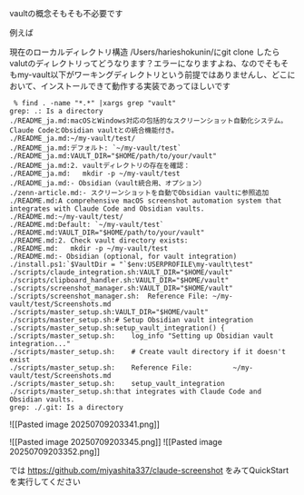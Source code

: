 

vaultの概念そもそも不必要です

例えば

現在のローカルディレクトリ構造 /Users/harieshokunin/にgit clone したらvalutのディレクトリってどうなります？エラーになりますよね、なのでそもそもmy-vault以下がワーキングディレクトリという前提ではありませんし、どこにおいて、インストールできて動作する実装であってほしいです

```harieshokunin@SG1Atrantis-2 ~/my-vault/test/claude-screenshot
 % find . -name "*.*" |xargs grep "vault"
grep: .: Is a directory
./README_ja.md:macOSとWindows対応の包括的なスクリーンショット自動化システム。Claude CodeとObsidian vaultとの統合機能付き。
./README_ja.md:~/my-vault/test/
./README_ja.md:デフォルト: `~/my-vault/test`
./README_ja.md:VAULT_DIR="$HOME/path/to/your/vault"
./README_ja.md:2. vaultディレクトリの存在を確認：
./README_ja.md:   mkdir -p ~/my-vault/test
./README_ja.md:- Obsidian（vault統合用、オプション）
./zenn-article.md:- スクリーンショットを自動でObsidian vaultに参照追加
./README.md:A comprehensive macOS screenshot automation system that integrates with Claude Code and Obsidian vaults.
./README.md:~/my-vault/test/
./README.md:Default: `~/my-vault/test`
./README.md:VAULT_DIR="$HOME/path/to/your/vault"
./README.md:2. Check vault directory exists:
./README.md:   mkdir -p ~/my-vault/test
./README.md:- Obsidian (optional, for vault integration)
./install.ps1:`$VaultDir = "`$env:USERPROFILE\my-vault\test"
./scripts/claude_integration.sh:VAULT_DIR="$HOME/vault"
./scripts/clipboard_handler.sh:VAULT_DIR="$HOME/vault"
./scripts/screenshot_manager.sh:VAULT_DIR="$HOME/vault"
./scripts/screenshot_manager.sh:  Reference File: ~/my-vault/test/Screenshots.md
./scripts/master_setup.sh:VAULT_DIR="$HOME/vault"
./scripts/master_setup.sh:# Setup Obsidian vault integration
./scripts/master_setup.sh:setup_vault_integration() {
./scripts/master_setup.sh:    log_info "Setting up Obsidian vault integration..."
./scripts/master_setup.sh:    # Create vault directory if it doesn't exist
./scripts/master_setup.sh:    Reference File:          ~/my-vault/test/Screenshots.md
./scripts/master_setup.sh:    setup_vault_integration
./scripts/master_setup.sh:that integrates with Claude Code and Obsidian vaults.
grep: ./.git: Is a directory
```




![[Pasted image 20250709203341.png]]

![[Pasted image 20250709203345.png]]
![[Pasted image 20250709203352.png]]




では
https://github.com/miyashita337/claude-screenshot
をみてQuickStartを実行してください


